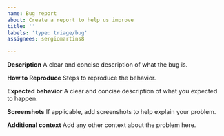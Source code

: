 ```yaml
---
name: Bug report
about: Create a report to help us improve
title: ''
labels: 'type: triage/bug'
assignees: sergiomartins8

---
```


**Description**
A clear and concise description of what the bug is.

**How to Reproduce**
Steps to reproduce the behavior.

**Expected behavior**
A clear and concise description of what you expected to happen.

**Screenshots**
If applicable, add screenshots to help explain your problem.

**Additional context**
Add any other context about the problem here.
